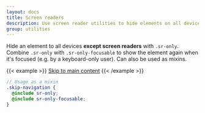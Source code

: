 ```yaml
---
layout: docs
title: Screen readers
description: Use screen reader utilities to hide elements on all devices except screen readers.
group: utilities
---
```


Hide an element to all devices **except screen readers** with `.sr-only`. Combine `.sr-only` with `.sr-only-focusable` to show the element again when it's focused (e.g. by a keyboard-only user). Can also be used as mixins.

{{< example >}}
<a class="sr-only sr-only-focusable" href="#content">Skip to main content</a>
{{< /example >}}

```scss
// Usage as a mixin
.skip-navigation {
  @include sr-only;
  @include sr-only-focusable;
}
```
